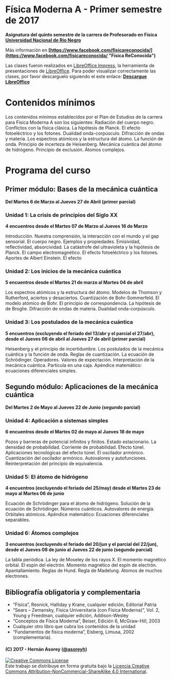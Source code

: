<img alt="" style="border-width:0" src="https://www.dropbox.com/s/4no2nlcmj78n742/banner-moderna.png?raw=1">

# Física Moderna A - Primer semestre de 2017

**Asignatura del quinto semestre de la carrera de Profesorado en Física [Universidad Nacional de Río Negro](http://www.unrn.edu.ar/ "UNRN")**

Más información en **[https://www.facebook.com/fisicareconocida/](https://www.facebook.com/fisicareconocida/ "Física ReConocida")**

Las clases fueron realizados en [LibreOffice Impress](https://es.libreoffice.org/descubre/impress/), la herramienta de presentaciones de [LibreOffice](https://es.libreoffice.org/). Para poder visualizar correctamente las clases, por favor descarguelo siguiendo el este enlace: **[Descargue LibreOffice](https://es.libreoffice.org/descarga/libreoffice-estable/)**

# Contenidos mínimos

Los contenidos mínimos establecidos por el Plan de Estudios de la carrera para Física Moderna A son los siguientes: Radiación del cuerpo negro. Conflictos con la física clásica. La hipótesis de Planck. El efecto fotoeléctrico y los fotones. Dualidad onda-corpúsculo. Difracción de ondas y materia. Los espectros atómicos y la estructura del átomo. La función de onda. Principio de incerteza de Heisenberg. Mecánica cuántica del átomo de hidrógeno. Principio de exclusión. Átomos complejos. 

# Programa del curso

## Primer módulo: Bases de la mecánica cuántica
**Del Martes 6 de Marzo al Jueves 27 de Abril (primer parcial)**

### Unidad 1: La crisis de principios del Siglo XX
**4 encuentros desde el Martes 07 de Marzo al Jueves 16 de Marzo**

Introducción. Nuestra comprensión, la interacción con el mundo y el gap sensorial. El cuerpo negro. Ejemplos y propiedades. Emisividad, reflectividad, absorcividad. La catástrofe del ultravioleta y la hipótesis de Planck. El campo electromagnético. El efecto fotoeléctrico y los fotones. Aportes de Albert Einstein. El efecto 

### Unidad 2: Los inicios de la mecánica cuántica 
**5 encuentros desde el Martes 21 de marzo al Martes 04 de abril** 

Los espectros atómicos y la estructura del átomo. Modelos de Thomson y Rutherford, aciertos y desaciertos. Cuantización de Bohr-Sommerfeld. El modelo atómico de Bohr. El principio de correspondencia. La hipótesis de de Broglie. Difracción de ondas de materia. Dualidad onda-corpúsculo.

### Unidad 3: Los postulados de la mecánica cuántica
**5 encuentros (excluyendo el feriado del 13/abr y el parcial el 27/abr), desde el Jueves 06 de abril al Jueves 27 de abril (primer parcial)**

Heisenberg y el principio de incertidumbre. Los postulados de la mecánica cuántica y la función de onda. Reglas de cuantización. La ecuación de Schrödinger. Operadores. Valores de expectación. Interpretación de la mecánica cuántica. Partícula en una caja. Apéndice matemático: ecuaciones diferenciales simples.

## Segundo módulo: Aplicaciones de la mecánica cuántica
**Del Martes 2 de Mayo al Jueves 22 de Junio (segundo parcial)**

### Unidad 4: Aplicación a sistemas simples
**6 encuentros desde el Martes 02 de mayo al Jueves 18 de mayo**

Pozos y barreras de potencial infinitos y finitos. Estado estacionario. La densidad de probabilidad. Corriente de probabilidad. Efecto túnel. Aplicaciones tecnológicas del efecto túnel. El oscilador armónico. Cuantización del oscilador armónico. Autovalores y autofunciones. Reinterpretación del principio de equivalencia.

### Unidad 5: El átomo de hidrógeno
**4 encuentros (excluyendo el feriado del 25/may) desde el Martes 23 de mayo al Martes 06 de junio**

Ecuación de Schrödinger para el átomo de hidrógeno. Solución de la ecuación de Schrödinger. Números cuánticos. Autovalores de energía. Orbitales atómicos.
Apéndice matemático: Ecuaciones diferenciales separables.

### Unidad 6: Átomos complejos
**3 encuentros (excluyendo el feriado del 20/jun y el parcial del 22/jun), desde el Jueves 08 de junio al Jueves 22 de junio (segundo parcial)**

La tabla periódica. La ley de Moseley de los rayos X. El momento magnético orbital. El espín del electrón. Momento magnético del espín de electrón. Apantallamiento. Reglas de Hund. Regla de Madelung. Átomos de muchos electrones.

## Bibliografía obligatoria y complementaria

* “Física”, Resnick, Halliday y Krane, cualquier edición, Editorial Patria 
* “Sears – Zemansky, Física Universitaria (con Física Moderna)”, Vol. 2, Young y Freedman, cualquier edición, Addison-Wesley
* “Conceptos de Física Moderna”, Beiser, Edición 6, McGraw-Hill, 2003
* Cualquier otro libro que cubra los contenidos de la unidad
* “Fundamentos de física moderna”, Eisberg, Limusa, 2002 (complementaria).

#### (C) 2017 - Hernán Asorey ([@asoreyh](https://twitter.com/asoreyh/))

<a rel="license" href="http://creativecommons.org/licenses/by-nc-sa/4.0/"><img alt="Creative Commons License" style="border-width:0" src="https://i.creativecommons.org/l/by-nc-sa/4.0/88x31.png" /></a><br />Este trabajo se distribuye en forma gratuita bajo la <a rel="license" href="http://creativecommons.org/licenses/by-nc-sa/4.0/">Licencia Creative Commons Attribution-NonCommercial-ShareAlike 4.0 International</a>.
